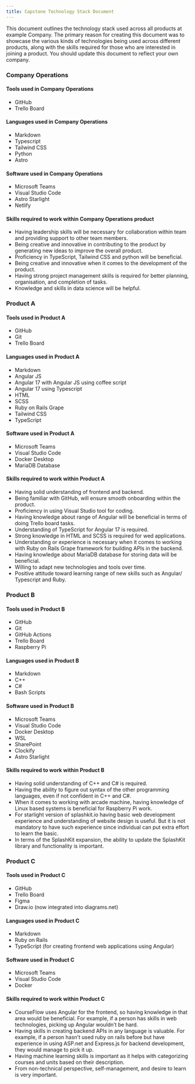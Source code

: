 ```yaml
---
title: Capstone Technology Stack Document
---
```


This document outlines the technology stack used across all products at example Company. The primary
reason for creating this document was to showcase the various kinds of technologies being used
across different products, along with the skills required for those who are interested in joining a
product. You should update this document to reflect your own company.

### Company Operations

#### Tools used in Company Operations

- GitHub
- Trello Board

#### Languages used in Company Operations

- Markdown
- Typescript
- Tailwind CSS
- Python
- Astro

#### Software used in Company Operations

- Microsoft Teams
- Visual Studio Code
- Astro Starlight
- Netlify

#### Skills required to work within Company Operations product

- Having leadership skills will be necessary for collaboration within team and providing support to
  other team members.
- Being creative and innovative in contributing to the product by generating new ideas to improve
  the overall product.
- Proficiency in TypeScript, Tailwind CSS and python will be beneficial.
- Being creative and innovative when it comes to the development of the product.
- Having strong project management skills is required for better planning, organisation, and
  completion of tasks.
- Knowledge and skills in data science will be helpful.

### Product A

#### Tools used in Product A

- GitHub
- Git
- Trello Board

#### Languages used in Product A

- Markdown
- Angular JS
- Angular 17 with Angular JS using coffee script
- Angular 17 using Typescript
- HTML
- SCSS
- Ruby on Rails Grape
- Tailwind CSS
- TypeScript

#### Software used in Product A

- Microsoft Teams
- Visual Studio Code
- Docker Desktop
- MariaDB Database

#### Skills required to work within Product A

- Having solid understanding of frontend and backend.
- Being familiar with GitHub, will ensure smooth onboarding within the product.
- Proficiency in using Visual Studio tool for coding.
- Having knowledge about range of Angular will be beneficial in terms of doing Trello board tasks.
- Understanding of TypeScript for Angular 17 is required.
- Strong knowledge in HTML and SCSS is required for wed applications.
- Understanding or experience is necessary when it comes to working with Ruby on Rails Grape
  framework for building APIs in the backend.
- Having knowledge about MariaDB database for storing data will be beneficial.
- Willing to adapt new technologies and tools over time.
- Positive attitude toward learning range of new skills such as Angular/ Typescript and Ruby.

### Product B

#### Tools used in Product B

- GitHub
- Git
- GitHub Actions
- Trello Board
- Raspberry Pi

#### Languages used in Product B

- Markdown
- C++
- C#
- Bash Scripts

#### Software used in Product B

- Microsoft Teams
- Visual Studio Code
- Docker Desktop
- WSL
- SharePoint
- Clockify
- Astro Starlight

#### Skills required to work within Product B

- Having solid understanding of C++ and C# is required.
- Having the ability to figure out syntax of the other programming languages, even if not confident
  in C++ and C#.
- When it comes to working with arcade machine, having knowledge of Linux based systems is
  beneficial for Raspberry Pi work.
- For starlight version of splashkit.io having basic web development experience and understanding of
  website design is useful. But it is not mandatory to have such experience since individual can put
  extra effort to learn the basic.
- In terms of the SplashKit expansion, the ability to update the SplashKit library and functionality
  is important.

### Product C

#### Tools used in Product C

- GitHub
- Trello Board
- Figma
- Draw.io (now integrated into diagrams.net)

#### Languages used in Product C

- Markdown
- Ruby on Rails
- TypeScript (for creating frontend web applications using Angular)

#### Software used in Product C

- Microsoft Teams
- Visual Studio Code
- Docker

#### Skills required to work within Product C

- CourseFlow uses Angular for the frontend, so having knowledge in that area would be beneficial.
  For example, if a person has skills in web technologies, picking up Angular wouldn’t be hard.
- Having skills in creating backend APIs in any language is valuable. For example, if a person
  hasn’t used ruby on rails before but have experience in using ASP.net and Express.js for backend
  development, they would manage to pick it up.
- Having machine learning skills is important as it helps with categorizing courses and units based
  on their description.
- From non-technical perspective, self-management, and desire to learn is very important.
